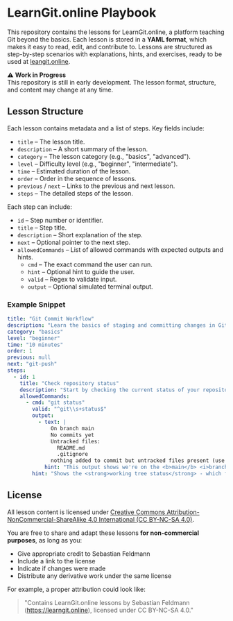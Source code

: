 # LearnGit.online Playbook

This repository contains the lessons for LearnGit.online, a platform teaching Git beyond the basics. Each lesson is stored in a **YAML format**, which makes it easy to read, edit, and contribute to. Lessons are structured as step-by-step scenarios with explanations, hints, and exercises, ready to be used at [leangit.online](https://learngit.online).

⚠️ **Work in Progress**  
This repository is still in early development. The lesson format, structure, and content may change at any time.

## Lesson Structure

Each lesson contains metadata and a list of steps. Key fields include:

- `title` – The lesson title.
- `description` – A short summary of the lesson.
- `category` – The lesson category (e.g., "basics", "advanced").
- `level` – Difficulty level (e.g., "beginner", "intermediate").
- `time` – Estimated duration of the lesson.
- `order` – Order in the sequence of lessons.
- `previous` / `next` – Links to the previous and next lesson.
- `steps` – The detailed steps of the lesson.

Each step can include:

- `id` – Step number or identifier.
- `title` – Step title.
- `description` – Short explanation of the step.
- `next` – Optional pointer to the next step.
- `allowedCommands` – List of allowed commands with expected outputs and hints.
    - `cmd` – The exact command the user can run.
    - `hint` – Optional hint to guide the user.
    - `valid` – Regex to validate input.
    - `output` – Optional simulated terminal output.

### Example Snippet

```yaml
title: "Git Commit Workflow"
description: "Learn the basics of staging and committing changes in Git."
category: "basics"
level: "beginner"
time: "10 minutes"
order: 1
previous: null
next: "git-push"
steps:
  - id: 1
    title: "Check repository status"
    description: "Start by checking the current status of your repository"
    allowedCommands:
      - cmd: "git status"
        valid: "^git\\s+status$"
        output:
          - text: |
              On branch main
              No commits yet
              Untracked files:
                README.md
                .gitignore
              nothing added to commit but untracked files present (use "git add" to track)
            hint: "This output shows we're on the <b>main</b> <i>branch</i> with no <i>commits</i> yet, and have <b>2 untracked files</b> that need to be added to version control."
        hint: "Shows the <strong>working tree status</strong> - which files are <i>tracked</i>, <i>untracked</i>, or <i>staged</i> for commit"
```

## License

All lesson content is licensed under [Creative Commons Attribution-NonCommercial-ShareAlike 4.0 International (CC BY-NC-SA 4.0)](https://creativecommons.org/licenses/by-nc-sa/4.0/).

You are free to share and adapt these lessons **for non-commercial purposes**, as long as you:

- Give appropriate credit to Sebastian Feldmann
- Include a link to the license
- Indicate if changes were made
- Distribute any derivative work under the same license

For example, a proper attribution could look like:

> "Contains LearnGit.online lessons by Sebastian Feldmann (https://learngit.online), licensed under CC BY-NC-SA 4.0."

